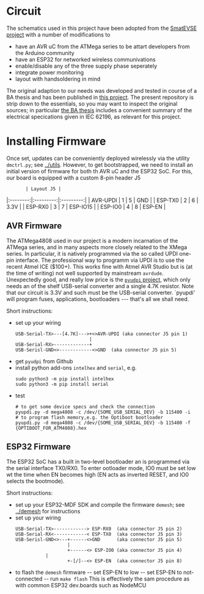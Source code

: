 Circuit
=======

The schematics used in this project have been adopted from the
[SmatEVSE project](https://github.com/SmartEVSE) with a number of modifications to

- have an AVR uC from the ATMega series to be attart developers from the Arduino community
- have an ESP32 for networked wireless communivations
- enable/disable any of the three supply phase seperately
- integrate power monitoring
- layout with handsoldering in mind

The original adaption to our needs was developed and tested in course of a BA thesis and has been
published in [this project](https://github.com/dreadnomad/FGCCS-Ctrl22). The present repository
is strip down to the essentials, so you may want to inspect the original sources; in
particular
[the BA thesis](https://github.com/dreadnomad/FGCCS-Ctrl22/blob/master/doc/Bachelorarbeit_Pascal_Thurnherr.pdf)
includes a convenient summary of the electrical specications given in IEC 62196, as relevant for this
project.


# Installing Firmware

Once set, updates can be conveniently deployed wirelessly via the utility
`dmctrl.py`; see [../utils](../utils/). However, to get bootstrapped, we need to install an
initial version of firmware for both th AVR uC and the ESP32 SoC. For this, our
board is equipped with a custom 8-pin header J5

           | Layout J5 |
|:--------:|:---------:|:---------:|
| AVR-UPDI |  1  |  5  | GND       |
| ESP-TX0  |  2  |  6  | 3.3V      |
| ESP-RX0  |  3  |  7  | ESP-IO15  |
| ESP-IO0  |  4  |  8  | ESP-EN    |



## AVR Firmware

The ATMega4808 used in our project is a modern incarnation of the ATMega series,
and in many aspects more closely related to the XMega series. In particular, it is
natively programmed via the so called  UPDI one-pin interface. The professional way
to programm via UPDI is to use the recent Atmel ICE ($100+). This  works fine with 
Atmel AVR Studio but is (at the time of writing) not well supported by 
mainstream `avrdude`. Unexpectedly good, and really low price is the
[`pyudpi` project](https://github.com/mraardvark/pyupdi),
which only needs an of the shelf USB-serial converter and a single 4.7K resistor. Note that
our circuit is 3.3V and such must be the USB-serial converter.
`pyupdi' will program fuses, applications, bootloaders --- that's all we shall need.

Short instructions:
- set up your wiring
  ```
  USB-Serial-TX>---[4.7K]--->+<>AVR-UPDI (aka connector J5 pin 1)
                             |
  USB-Serial-RX>-------------+
  USB-Serisl-GND<>------------<>GND  (aka connector J5 pin 5)
  ``` 
- get `pyudpi` from Github
- install python add-ons `intelhex` and `serial`, e.g.
  ```
  sudo python3 -m pip install intelhex
  sudo python3 -m pip install serial
  ```
- test
  ```
  # to get some device specs and check the connection
  pyupdi.py -d mega4808 -c /dev/{SOME_USB_SERIAL_DEV} -b 115400 -i
  # to program flash memory,e.g. the Optiboot bootloader
  pyupdi.py -d mega4808 -c /dev/{SOME_USB_SERIAL_DEV} -b 115400 -f {OPTIBOOT_FOR_ATM4808}.hex
  ```

## ESP32 Firmware

The ESP32 SoC has a built in two-level bootloader an is programmed via the serial
interface TX0/RX0. To enter ootloader mode, IO0 must be set low wt the time when
EN becomes high (EN acts as inverted RESET, and IO0 selects the bootmode).

Short instructions:
- set up your ESP32-MDF SDK and compile the firmware `demesh`; see [../demesh](../demesh/) for instructions
- set up your wiring
  ```
  USB-Serial-TX>------------> ESP-RX0  (aka connector J5 pin 2)
  USB-Serial-RX<------------< ESP-TX0  (aka connector J5 pin 3)
  USB-Serisl-GND<>---+------<>GND      (aka connector J5 pin 5)
                     |
                     +------<> ESP-IO0 (aka connector J5 pin 4)
		     |
                     +-[/]--<> ESP-EN  (aka connector J5 pin 8)
  ```		     
- to flash the `demesh` firmware
  -- set ESP-EN to low
  -- set ESP-EN to not-connected
  -- run `make flash`
  This is effectively the sam procedure as with common ESP32 dev.boards such as NodeMCU
  


